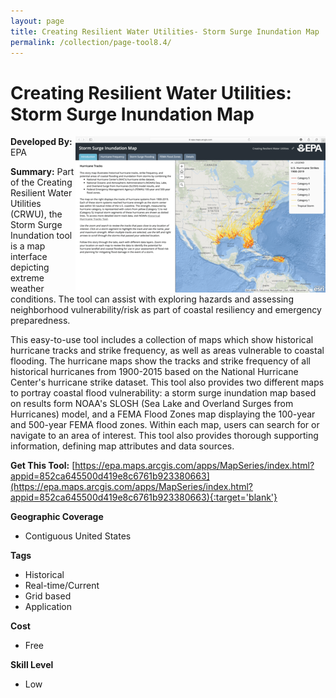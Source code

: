 ```yaml
---
layout: page
title: Creating Resilient Water Utilities- Storm Surge Inundation Map
permalink: /collection/page-tool8.4/
---
```

# Creating Resilient Water Utilities: Storm Surge Inundation Map

<img src="/images/scaled_250_400/TOOLID_8.4_ScreenCapture-1.png" style="max-height:250px;max-width:400;" align="right"/>

**Developed By:** EPA

**Summary:** Part of the Creating Resilient Water Utilities (CRWU), the Storm Surge Inundation tool is a map interface depicting extreme weather conditions. The tool can assist with exploring hazards and assessing neighborhood vulnerability/risk as part of coastal resiliency and emergency preparedness. 

This easy-to-use tool includes a collection of maps which show historical hurricane tracks and strike frequency, as well as areas vulnerable to coastal flooding. The hurricane maps show the tracks and strike frequency of all historical hurricanes from 1900-2015 based on the National Hurricane Center's hurricane strike dataset. This tool also provides two different maps to portray coastal flood vulnerability: a storm surge inundation map based on results form NOAA's SLOSH (Sea Lake and Overland Surges from Hurricanes) model, and a FEMA Flood Zones map displaying the 100-year and 500-year FEMA flood zones. Within each map, users can search for or navigate to an area of interest. This tool also provides thorough supporting information, defining map attributes and data sources. 

**Get This Tool:** [https://epa.maps.arcgis.com/apps/MapSeries/index.html?appid=852ca645500d419e8c6761b923380663](https://epa.maps.arcgis.com/apps/MapSeries/index.html?appid=852ca645500d419e8c6761b923380663){:target='blank'}

**Geographic Coverage**

* Contiguous United States

**Tags**

*  Historical 
*  Real-time/Current
*  Grid based
*  Application

**Cost**

* Free

**Skill Level**

* Low
